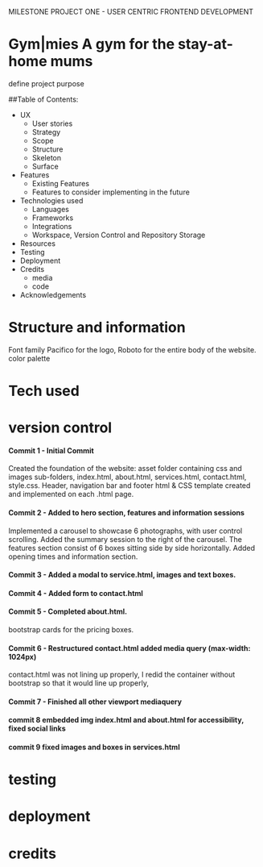 MILESTONE PROJECT ONE - USER CENTRIC FRONTEND DEVELOPMENT 
# Gym|mies A gym for the stay-at-home mums
define project purpose

##Table of Contents: 
* UX
    * User stories
    * Strategy
    * Scope
    * Structure
    * Skeleton
    * Surface
* Features 
    * Existing Features
    * Features to consider implementing in the future
* Technologies used
    * Languages
    * Frameworks
    * Integrations
    * Workspace, Version Control and Repository Storage
* Resources
* Testing
* Deployment 
* Credits 
    * media
    * code
* Acknowledgements 

# Structure and information
Font family Pacifico for the logo, Roboto for the entire body of the website.
color palette

# Tech used
# version control
#### Commit 1 - Initial Commit
Created the foundation of the website: asset folder containing css and images sub-folders, index.html, about.html, services.html, contact.html, style.css.
Header, navigation bar and footer html & CSS template created and implemented on each .html page.  

#### Commit 2 - Added to hero section, features and information sessions
Implemented a carousel to showcase 6 photographs, with user control scrolling. Added the summary session to the right of the carousel. The features section consist of 6 boxes sitting side by side horizontally.
Added opening times and information section.

#### Commit 3 - Added a modal to service.html, images and text boxes.

#### Commit 4 - Added form to contact.html

#### Commit 5 - Completed about.html.
bootstrap cards for the pricing boxes.

#### Commit 6 - Restructured contact.html added media query (max-width: 1024px)
contact.html was not lining up properly, I redid the container without bootstrap so that it would line up properly,

#### Commit 7 - Finished all other viewport mediaquery

#### commit 8 embedded img index.html and about.html for accessibility, fixed social links
#### commit 9 fixed images and boxes in services.html
# testing
# deployment

# credits


